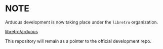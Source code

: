 # NOTE

Arduous development is now taking place under the `libretro` organization.

[libretro/arduous](https://github.com/libretro/arduous)

This repository will remain as a pointer to the official development repo.
